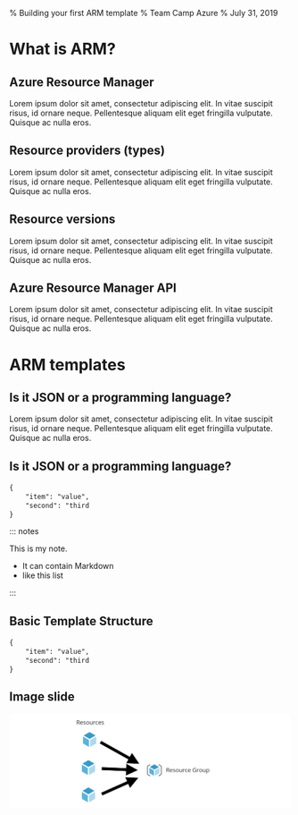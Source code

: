 % Building your first ARM template
% Team Camp Azure
% July 31, 2019

# What is ARM?

## Azure Resource Manager

Lorem ipsum dolor sit amet, consectetur adipiscing elit. In vitae suscipit risus, id ornare neque. Pellentesque aliquam elit eget fringilla vulputate. Quisque ac nulla eros.

## Resource providers (types)

Lorem ipsum dolor sit amet, consectetur adipiscing elit. In vitae suscipit risus, id ornare neque. Pellentesque aliquam elit eget fringilla vulputate. Quisque ac nulla eros.

## Resource versions

Lorem ipsum dolor sit amet, consectetur adipiscing elit. In vitae suscipit risus, id ornare neque. Pellentesque aliquam elit eget fringilla vulputate. Quisque ac nulla eros.

## Azure Resource Manager API

Lorem ipsum dolor sit amet, consectetur adipiscing elit. In vitae suscipit risus, id ornare neque. Pellentesque aliquam elit eget fringilla vulputate. Quisque ac nulla eros.

# ARM templates

## Is it JSON or a programming language?

Lorem ipsum dolor sit amet, consectetur adipiscing elit. In vitae suscipit risus, id ornare neque. Pellentesque aliquam elit eget fringilla vulputate. Quisque ac nulla eros.

## Is it JSON or a programming language?

```
{
    "item": "value",
    "second": "third
}
```

::: notes

This is my note.

- It can contain Markdown
- like this list

:::

## Basic Template Structure

```
{
    "item": "value",
    "second": "third
}
```

## Image slide

![Work in-progress](images/wip.png)